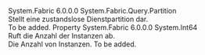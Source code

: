 <Type Name="StatelessServicePartition" FullName="System.Fabric.Query.StatelessServicePartition">
  <TypeSignature Language="C#" Value="public sealed class StatelessServicePartition : System.Fabric.Query.Partition" />
  <TypeSignature Language="ILAsm" Value=".class public auto ansi sealed beforefieldinit StatelessServicePartition extends System.Fabric.Query.Partition" />
  <TypeSignature Language="DocId" Value="T:System.Fabric.Query.StatelessServicePartition" />
  <TypeSignature Language="VB.NET" Value="Public NotInheritable Class StatelessServicePartition&#xA;Inherits Partition" />
  <TypeSignature Language="F#" Value="type StatelessServicePartition = class&#xA;    inherit Partition" />
  <AssemblyInfo>
    <AssemblyName>System.Fabric</AssemblyName>
    <AssemblyVersion>6.0.0.0</AssemblyVersion>
  </AssemblyInfo>
  <Base>
    <BaseTypeName>System.Fabric.Query.Partition</BaseTypeName>
  </Base>
  <Interfaces />
  <Docs>
    <summary>
      <para>Stellt eine zustandslose Dienstpartition dar.</para>
    </summary>
    <remarks>To be added.</remarks>
  </Docs>
  <Members>
    <Member MemberName="InstanceCount">
      <MemberSignature Language="C#" Value="public long InstanceCount { get; }" />
      <MemberSignature Language="ILAsm" Value=".property instance int64 InstanceCount" />
      <MemberSignature Language="DocId" Value="P:System.Fabric.Query.StatelessServicePartition.InstanceCount" />
      <MemberSignature Language="VB.NET" Value="Public ReadOnly Property InstanceCount As Long" />
      <MemberSignature Language="F#" Value="member this.InstanceCount : int64" Usage="System.Fabric.Query.StatelessServicePartition.InstanceCount" />
      <MemberType>Property</MemberType>
      <AssemblyInfo>
        <AssemblyName>System.Fabric</AssemblyName>
        <AssemblyVersion>6.0.0.0</AssemblyVersion>
      </AssemblyInfo>
      <ReturnValue>
        <ReturnType>System.Int64</ReturnType>
      </ReturnValue>
      <Docs>
        <summary>
          <para>Ruft die Anzahl der Instanzen ab.</para>
        </summary>
        <value>
          <para>Die Anzahl von Instanzen.</para>
        </value>
        <remarks>To be added.</remarks>
      </Docs>
    </Member>
  </Members>
</Type>